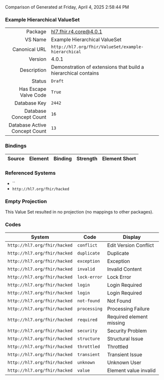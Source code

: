 Comparison of 
Generated at Friday, April 4, 2025 2:58:44 PM

### Example Hierarchical ValueSet

|      |     |
| ---: | --- |
| Package | hl7.fhir.r4.core@4.0.1 |
| VS Name | Example Hierarchical ValueSet |
| Canonical URL | `http://hl7.org/fhir/ValueSet/example-hierarchical` |
| Version | 4.0.1 |
| Description | Demonstration of extensions that build a hierarchical contains |
| Status | `Draft` |
| Has Escape Valve Code | `True` |
| Database Key | `2442` |
| Database Concept Count | `16` |
| Database Active Concept Count | `13` |
### Bindings

| Source | Element | Binding | Strength | Element Short |
| ------ | ------- | ------- | -------- | ------------- |

### Referenced Systems

* ``
* `http://hl7.org/fhir/hacked`
### Empty Projection

This Value Set resulted in no projection (no mappings to other packages).

### Codes

| System | Code | Display |
| ------ | ---- | ------- |
| `http://hl7.org/fhir/hacked` | `conflict` | Edit Version Conflict |
| `http://hl7.org/fhir/hacked` | `duplicate` | Duplicate |
| `http://hl7.org/fhir/hacked` | `exception` | Exception |
| `http://hl7.org/fhir/hacked` | `invalid` | Invalid Content |
| `http://hl7.org/fhir/hacked` | `lock-error` | Lock Error |
| `http://hl7.org/fhir/hacked` | `login` | Login Required |
| `http://hl7.org/fhir/hacked` | `login` | Login Required |
| `http://hl7.org/fhir/hacked` | `not-found` | Not Found |
| `http://hl7.org/fhir/hacked` | `processing` | Processing Failure |
| `http://hl7.org/fhir/hacked` | `required` | Required element missing |
| `http://hl7.org/fhir/hacked` | `security` | Security Problem |
| `http://hl7.org/fhir/hacked` | `structure` | Structural Issue |
| `http://hl7.org/fhir/hacked` | `throttled` | Throttled |
| `http://hl7.org/fhir/hacked` | `transient` | Transient Issue |
| `http://hl7.org/fhir/hacked` | `unknown` | Unknown User |
| `http://hl7.org/fhir/hacked` | `value` | Element value invalid |
